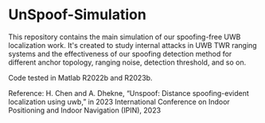 # UnSpoof-Simulation

This repository contains the main simulation of our spoofing-free UWB localization work. It's created to study internal attacks in UWB TWR ranging systems and the effectiveness of our spoofing detection method for different anchor topology, ranging noise, detection threshold, and so on.

Code tested in Matlab R2022b and R2023b.

Reference:
H. Chen and A. Dhekne, “Unspoof: Distance spoofing-evident localization using uwb,” in 2023 International Conference on Indoor Positioning
and Indoor Navigation (IPIN), 2023
